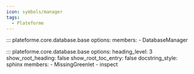 ```yaml
---
icon: symbols/manager
tags:
  - Plateforme
---
```


::: plateforme.core.database.base
    options:
      members:
        - DatabaseManager

::: plateforme.core.database.base
    options:
      heading_level: 3
      show_root_heading: false
      show_root_toc_entry: false
      docstring_style: sphinx
      members:
        - MissingGreenlet
        - inspect
